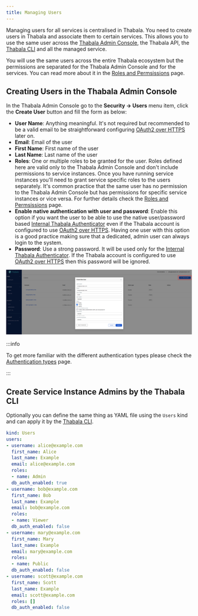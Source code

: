 ```yaml
---
title: Managing Users
---
```


Managing users for all services is centralised in Thabala.
You need to create users in Thabala and associate them to certain services.
This allows you to use the same user across the [Thabala Admin Console](/admin-console/introduction),
the Thabala API, the [Thabala CLI](/thabala-cli) and all the managed service.

You will use the same users across the entire Thabala ecosystem but the permissions are separated for the
Thabala Admin Console and for the services. You can read more about it in the
[Roles and Permsissions](/admin-console/security/roles-and-permissions) page.

## Creating Users in the Thabala Admin Console

In the Thabala Admin Console go to the **Security -> Users** menu item, click the **Create User** button
and fill the form as below:

* **User Name**: Anything meaningful. It's not required but recommended to be a valid email to be straightforward configuring [OAuth2 over HTTPS](/admin-console/security/oauth2) later on.
* **Email**: Email of the user
* **First Name**: First name of the user
* **Last Name**: Last name of the user
* **Roles**: One or multiple roles to be granted for the user.
Roles defined here are valid only to the Thabala Admin Console and don't include permissions to service instances.
Once you have running service instances you'll need to grant service specific roles to the users separately.
It's common practice that the same user has no permission to the Thabala Admin Console but has permissions for
specific service instances or vice versa. For further details check the [Roles and Permsissions](/admin-console/security/roles-and-permissions) page.
* **Enable native authentication with user and password**: Enable this option if you want the user to be able to use
the native user/password based [Internal Thabala Authenticator](/admin-console/security/internal-thabala-authenticator) even if 
the Thabala account is configured to use [OAuth2 over HTTPS](/admin-console/security/oauth2). Having one user with this option is a
good practice making sure that a dedicated, admin user can always login to the system.
* **Password**: Use a strong password. It will be used only for the [Internal Thabala Authenticator](/admin-console/security/internal-thabala-authenticator).
If the Thabala account is configured to use [OAuth2 over HTTPS](/admin-console/security/oauth2)
then this password will be ignored.

![Managing Users](./assets/managing-users.png)

:::info

To get more familiar with the different authentication types please check the
[Authentication types](/admin-console/security/authentication-types) page.

:::

## Create Service Instance Admins by the Thabala CLI

Optionally you can define the same thing as YAML file using the `Users` kind and can apply it by the [Thabala CLI](/thabala-cli).

```yaml
kind: Users
users:
- username: alice@example.com
  first_name: Alice
  last_name: Example
  email: alice@example.com
  roles:
  - name: Admin
  db_auth_enabled: true
- username: bob@example.com
  first_name: Bob
  last_name: Example
  email: bob@example.com
  roles:
  - name: Viewer
  db_auth_enabled: false
- username: mary@example.com
  first_name: Mary
  last_name: Example
  email: mary@example.com
  roles:
  - name: Public
  db_auth_enabled: false
- username: scott@example.com
  first_name: Scott
  last_name: Example
  email: scott@example.com
  roles: []
  db_auth_enabled: false
```
